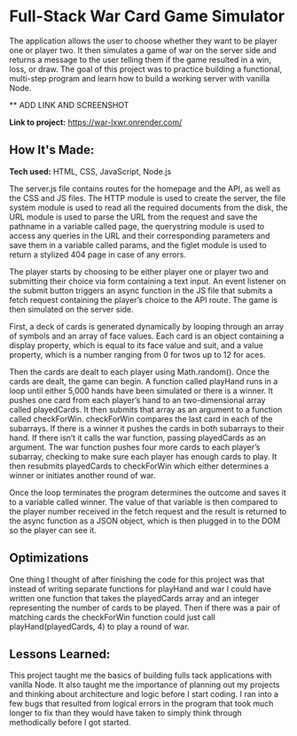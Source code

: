 # Full-Stack War Card Game Simulator 

The application allows the user to choose whether they want to be player one or player two. It then simulates a game of war on the server side and returns a message to the user telling them if the game resulted in a win, loss, or draw. The goal of this project was to practice building a functional, multi-step program and learn how to build a working server with vanilla Node. 

** ADD LINK AND SCREENSHOT

**Link to project:** https://war-lxwr.onrender.com/

## How It's Made:

**Tech used:** HTML, CSS, JavaScript, Node.js

The server.js file contains routes for the homepage and the API, as well as the CSS and JS files. The HTTP module is used to create the server, the file system module is used to read all the required documents from the disk, the URL module is used to parse the URL from the request and save the pathname in a variable called page, the querystring module is used to access any queries in the URL and their corresponding parameters and save them in a variable called params, and the figlet module is used to return a stylized 404 page in case of any errors.

The player starts by choosing to be either player one or player two and submitting their choice via form containing a text input. An event listener on the submit button triggers an async function in the JS file that submits a fetch request containing the player’s choice to the API route. The game is then simulated on the server side. 

First, a deck of cards is generated dynamically by looping through an array of symbols and an array of face values. Each card is an object containing a display property, which is equal to its face value and suit, and a value property, which is a number ranging from 0 for twos up to 12 for aces.

Then the cards are dealt to each player using Math.random(). Once the cards are dealt, the game can begin. A function called playHand runs in a loop until either 5,000 hands have been simulated or there is a winner. It pushes one card from each player’s hand to an two-dimensional array called playedCards. It then submits that array as an argument to a function called checkForWin. checkForWin compares the last card in each of the subarrays. If there is a winner it pushes the cards in both subarrays to their hand. If there isn’t it calls the war function, passing playedCards as an argument. The war function pushes four more cards to each player’s subarray, checking to make sure each player has enough cards to play. It then resubmits playedCards to checkForWin which either determines a winner or initiates another round of war.

Once the loop terminates the program determines the outcome and saves it to a variable called winner. The value of that variable is then compared to the player number received in the fetch request and the result is returned to the async function as a JSON object, which is then plugged in to the DOM so the player can see it. 

## Optimizations
One thing I thought of after finishing the code for this project was that instead of writing separate functions for playHand and war I could have written one function that takes the playedCards array and an integer representing the number of cards to be played. Then if there was a pair of matching cards the checkForWin function could just call playHand(playedCards, 4) to play a round of war.

## Lessons Learned:

This project taught me the basics of building fulls tack applications with vanilla Node. It also taught me the importance of planning out my projects and thinking about architecture and logic before I start coding. I ran into a few bugs that resulted from logical errors in the program that took much longer to fix than they would have taken to simply think through methodically before I got started. 
